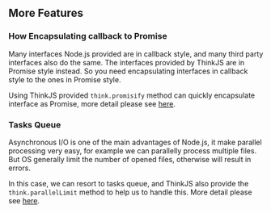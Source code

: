 ## More Features

### How Encapsulating callback to Promise

Many interfaces Node.js provided are in callback style, and many third party interfaces also do the same. The interfaces provided by ThinkJS are in Promise style instead. So you need encapsulating interfaces in callback style to the ones in Promise style.

Using ThinkJS provided `think.promisify` method can quickly encapsulate interface as Promise, more detail please see [here](http://127.0.0.1:7777/en/doc/2.0/api_think.html#toc-c09).

### Tasks Queue 

Asynchronous I/O is one of the main advantages of Node.js, it make parallel processing very easy, for example we can parallelly process multiple files. But OS generally limit the number of opened files, otherwise will result in errors.


In this case, we can resort to tasks queue, and ThinkJS also provide the `think.parallelLimit` method to help us to handle this. More detail please see [here](http://127.0.0.1:7777/en/doc/2.0/api_think.html#toc-bb7).


